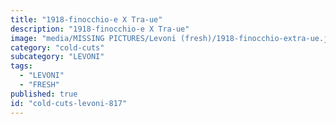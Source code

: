```yaml
---
title: "1918-finocchio-e X Tra-ue"
description: "1918-finocchio-e X Tra-ue"
image: "media/MISSING PICTURES/Levoni (fresh)/1918-finocchio-extra-ue.jpg"
category: "cold-cuts"
subcategory: "LEVONI"
tags:
  - "LEVONI"
  - "FRESH"
published: true
id: "cold-cuts-levoni-817"
---
```

